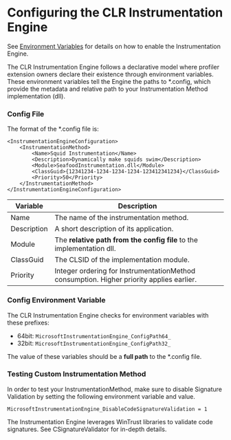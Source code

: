 # Configuring the CLR Instrumentation Engine

See [Environment Variables](environment_variables.md) for details on how to enable the Instrumentation Engine.

The CLR Instrumentation Engine follows a declarative model where profiler extension owners declare their existence through environment variables. These environment variables tell the Engine the paths to *.config, which provide the metadata and relative path to your Instrumentation Method implementation (dll).

### Config File

The format of the *.config file is:
```
<InstrumentationEngineConfiguration>
    <InstrumentationMethod>
        <Name>Squid Instrumentation</Name>
        <Description>Dynamically make squids swim</Description>
        <Module>SeafoodInstrumentation.dll</Module>
        <ClassGuid>{12341234-1234-1234-1234-123412341234}</ClassGuid>
        <Priority>50</Priority>
    </InstrumentationMethod>
</InstrumentationEngineConfiguration>
```

| Variable | Description |
|-|-|
Name|The name of the instrumentation method.
Description|A short description of its application.
Module|The **relative path from the config file** to the implementation dll.
ClassGuid|The CLSID of the implementation module.
Priority|Integer ordering for InstrumentationMethod consumption. Higher priority applies earlier.

### Config Environment Variable

The CLR Instrumentation Engine checks for environment variables with these prefixes:
* 64bit: `MicrosoftInstrumentationEngine_ConfigPath64_`
* 32bit: `MicrosoftInstrumentationEngine_ConfigPath32_`

The value of these variables should be a **full path** to the *.config file.

### Testing Custom Instrumentation Method

In order to test your InstrumentationMethod, make sure to disable Signature Validation by setting the following environment variable and value.

`MicrosoftInstrumentationEngine_DisableCodeSignatureValidation = 1`

The Instrumentation Engine leverages WinTrust libraries to validate code signatures. See CSignatureValidator for in-depth details.